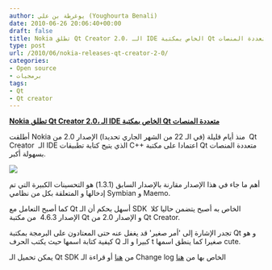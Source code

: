 ```yaml
---
author: يوغرطة بن علي (Youghourta Benali)
date: 2010-06-26 20:06:40+00:00
draft: false
title: Nokia تطلق Qt Creator 2.0، الـ IDE الخاص بمكتبة Qt متعددة المنصات
type: post
url: /2010/06/nokia-releases-qt-creator-2-0/
categories:
- Open source
- برمجيات
tags:
- Qt
- Qt creator
---
```


[**Nokia تطلق Qt Creator 2.0، الـ IDE الخاص بمكتبة Qt متعددة المنصات**](http://www.it-scoop.com/2010/06/nokia-releases-qt-creator-2-0)


أطلقت Nokia منذ أيام قليلة (في الـ 22 من الشهر الجاري تحديدا) الإصدار 2.0 من  Qt Creator  الـ IDE الذي يتيح كتابة تطبيقات C++ اعتمادا على مكتبة Qt متعددة المنصات بسهولة أكبر.

[![](http://www.it-scoop.com/wp-content/uploads/2010/06/Qt-Creator-Logo.png)
](http://www.it-scoop.com/2010/06/nokia-releases-qt-creator-2-0)

أهم ما جاء في هذا الإصدار مقارنة بالإصدار السابق (1.3.1) هو التحسينات الكبيرة التي تم إدخالها و المتعلقة بكل من نظامي Symbian و Maemo.

كما أصبح التعامل مع Qt أسهل بحكم أن الـ SDK الخاص به أصبح يتضمن حاليا كلا  الإصدار 4.6.3  من مكتبة Qt و الإصدار 2.0 من Qt Creator.

تجدر الإشارة إلى 'أمر صغير' قد يغفل عنه حتى المعتادون على البرمجة بمكتبة Qt و هو كيفية كتابة اسمها حيث يكتب الحرف Q كبيرا و الـ t صغيرا كما ينطق اسمها cute.

يمكن تحميل الـ Qt SDK من [هنا](http://qt.nokia.com/downloads) أو قراءة الـ Change log الخاص بها من [هنا](http://qt.nokia.com/developer/changes/changes-qtcreator-2.0)
